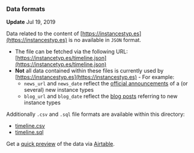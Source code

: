 ### Data formats

**Update** Jul 19, 2019

Data related to the content of [https://instancestyp.es](https://instancestyp.es) is no available in `JSON` format. 
* The file can be fetched via the following URL: [https://instancetyp.es/timeline.json](https://instancetyp.es/timeline.json)  
* **Not** all data contained within these files is currently used by [https://instancestyp.es](https://instancestyp.es) - For example: 
	* `news_url` and `news_date` reflect the [official announcements](https://aws.amazon.com/new/) of a (or several) new instance types
	* `blog_url` and `blog_date` reflect the [blog posts](https://aws.amazon.com/blogs/) referring to new instance types

Additionally `.csv` and `.sql` file formats are available within this directory:
* [timeline.csv](https://github.com/nrollr/ec2-timeline/blob/master/data/timeline.csv)
* [timeline.sql](https://github.com/nrollr/ec2-timeline/blob/master/data/timeline.sql)

Get a [quick preview](https://airtable.com/shrD2R7TFqOAvevfs) of the data via [Airtable](https://airtable.com).
